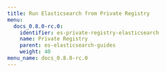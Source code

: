 ```yaml
---
title: Run Elasticsearch from Private Registry
menu:
  docs_0.8.0-rc.0:
    identifier: es-private-registry-elasticsearch
    name: Private Registry
    parent: es-elasticsearch-guides
    weight: 40
menu_name: docs_0.8.0-rc.0
---
```

